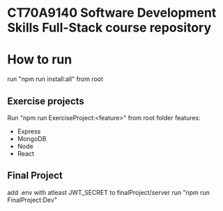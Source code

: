 # CT70A9140 Software Development Skills Full-Stack course repository

# How to run
run "npm run install:all" from root
## Exercise projects
Run "npm run ExerciseProject:\<feature>" from root folder
features:
- Express
- MongoDB
- Node
- React

## Final Project
add .env with atleast JWT_SECRET to finalProject/server
run "npm run FinalProject:Dev"